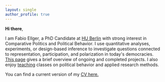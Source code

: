 ```yaml
---
layout: single
author_profile: true
---
```


**Hi there**, 

I am Fabio Ellger, a PhD Candidate at [HU Berlin](https://www.sowi.hu-berlin.de/en/lehrbereiche-en/comparative-political-behavior/team/fabio-ellger/fabio-ellger?set_language=en) with strong interest in Comparative Politics and Political Behavior. I use quantitative analyses, experiments, or design-based inference to investigate questions connected to representation, participation, and polarization in today's democracies. [This page](/research/) gives a brief overview of ongoing and completed projects. I also enjoy [teaching](/teaching/) classes on political behavior and applied research methods.

You can find a current version of my [CV here.](https://www.dropbox.com/s/cxe7pmo4tuop6e5/CV_Ellger.pdf?dl=0)